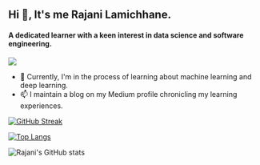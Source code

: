 ## Hi 👋, It's me Rajani Lamichhane.
 #### A dedicated learner with a keen interest in data science and software engineering.

![](https://komarev.com/ghpvc/?username=Rajani1-tech&style=plastic&color=brightgreen&base=1000)


- 🌱 Currently, I'm in the process of learning about machine learning and deep learning.
- 📫 I maintain a blog on my Medium profile chronicling my learning experiences.

 
[![GitHub Streak](http://github-readme-streak-stats.herokuapp.com?user=Rajani1-tech&theme=dark&background=000000)](https://git.io/streak-stats)

[![Top Langs](https://github-readme-stats.vercel.app/api/top-langs/?username=Rajani1-tech&layout=compact&theme=vision-friendly-dark)](https://github.com/anuraghazra/github-readme-stats)


![Rajani's GitHub stats](https://github-readme-stats.vercel.app/api?username=Rajani1-tech&theme=gruvbox&hide=prs)
